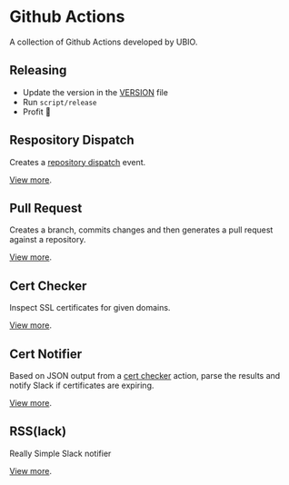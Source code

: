 # Github Actions

A collection of Github Actions developed by UBIO.

## Releasing

- Update the version in the [VERSION](./VERSION) file
- Run `script/release`
- Profit 🎉

## Respository Dispatch

Creates a [repository dispatch](https://help.github.com/en/actions/reference/events-that-trigger-workflows#external-events-repository_dispatch) event.

[View more](./repository-dispatch).

## Pull Request

Creates a branch, commits changes and then generates a pull request against a repository.

[View more](./pull-request).

## Cert Checker

Inspect SSL certificates for given domains.

[View more](./cert-checker).

## Cert Notifier

Based on JSON output from a [cert checker](./cert-checker) action, parse the results and notify Slack if certificates are expiring.

[View more](./cert-notifier).

## RSS(lack)

Really Simple Slack notifier

[View more](./rsslack).
